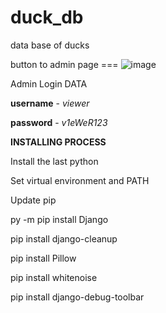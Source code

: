 # duck_db
data base of ducks


 button to admin page === ![image](https://github.com/Leus525/duck_db/assets/32685789/a11eb5e9-398e-4294-b93c-94a7a123db2c)

Admin Login DATA

**username** - _viewer_

**password** - _v1eWeR123_

**INSTALLING PROCESS**

Install the last python

Set virtual environment and PATH

Update pip

py -m pip install Django

pip install django-cleanup

pip install Pillow

pip install whitenoise

pip install django-debug-toolbar
